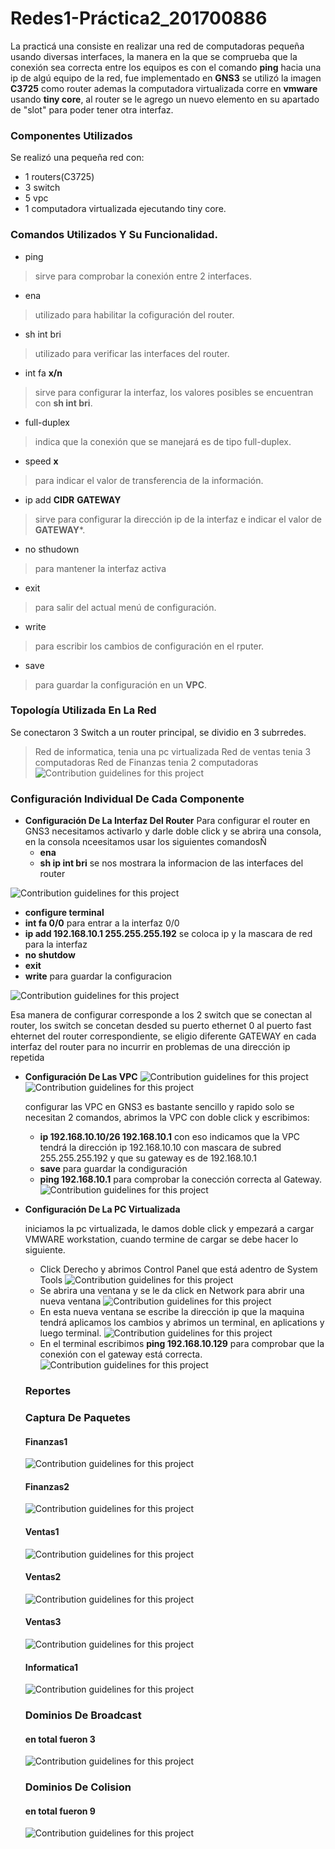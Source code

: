 # Redes1-Práctica2_201700886
La practicá una consiste en realizar una red de computadoras pequeña usando diversas interfaces, la 
manera en la que se comprueba que la conexión sea correcta entre los equipos es con el comando **ping** hacia una ip de algú equipo de la 
red, fue implementado en **GNS3** se utilizó la imagen **C3725** como router ademas la computadora virtualizada corre en **vmware** usando **tiny core**, al router se 
le agrego un nuevo elemento en su apartado de "slot" para poder tener otra interfaz. 
### Componentes Utilizados
Se realizó una pequeña red con:
- 1 routers(C3725)
- 3 switch
- 5 vpc
- 1 computadora virtualizada ejecutando tiny core.
### Comandos Utilizados Y Su Funcionalidad.
- ping 
>sirve para comprobar la conexión entre 2 interfaces.
- ena
>utilizado para habilitar la cofiguración del router.
- sh int bri
>utilizado para verificar las interfaces del router.
- int fa **x/n**
>sirve para configurar la interfaz, los valores posibles se encuentran con **sh int bri**.
- full-duplex
>indica que la conexión que se manejará es de tipo full-duplex.
- speed **x**
>para indicar el valor de transferencia de la información.
- ip add **CIDR** **GATEWAY**
>sirve para configurar la dirección ip de la interfaz e indicar el valor de **GATEWAY***.
- no sthudown
>para mantener la interfaz activa
- exit
>para salir del actual menú de configuración.
- write
> para escribir los cambios de configuración en el rputer.
- save
>para guardar la configuración en un **VPC**.
### Topología Utilizada En La Red
Se conectaron 3 Switch a un router principal, se dividio en 3 subrredes.
> Red de informatica, tenia una pc virtualizada
> Red de ventas tenia 3 computadoras
> Red de Finanzas tenia 2 computadoras
![Contribution guidelines for this project](Redes1-Practica2_201700886/imagenes/Red.png)
### Configuración Individual De Cada Componente

- **Configuración De La Interfaz Del Router**
  Para configurar el router en GNS3 necesitamos activarlo y darle doble click y se abrira una consola, en la consola nceesitamos usar los siguientes comandosÑ
  - **ena**
  - **sh ip int bri** se nos mostrara la informacion de las interfaces del router
  
 ![Contribution guidelines for this project](Redes1-Practica2_201700886/imagenes/CR1.PNG)
  
  - **configure terminal**
  - **int fa 0/0** para entrar a la interfaz 0/0
  - **ip add 192.168.10.1 255.255.255.192**  se coloca ip y la mascara de red para la interfaz
  - **no shutdow**
  - **exit**
  - **write** para guardar la configuracion
  
  ![Contribution guidelines for this project](Redes1-Practica2_201700886/imagenes/CR2.PNG)
  
  Esa manera de configurar corresponde a los 2 switch que se conectan al router, los switch se concetan desded su puerto ethernet 0 al puerto fast ehternet del router     correspondiente,   se eligio diferente GATEWAY en cada interfaz del router para no incurrir en problemas de una dirección ip repetida

- **Configuración De Las VPC**
![Contribution guidelines for this project](Redes1-Practica2_201700886/imagenes/VPC1.PNG)
![Contribution guidelines for this project](Redes1-Practica2_201700886/imagenes/VPC2.PNG)

  configurar las VPC en GNS3 es bastante sencillo y rapido solo se necesitan 2 comandos, abrimos la VPC con doble click y escribimos:
  - **ip 192.168.10.10/26 192.168.10.1** con eso indicamos que la VPC tendrá la dirección ip 192.168.10.10 con mascara de subred 255.255.255.192 y que su gateway es de 192.168.10.1
  - **save** para guardar la condiguración
  - **ping 192.168.10.1** para comprobar la conección correcta al Gateway.
 ![Contribution guidelines for this project](Redes1-Practica2_201700886/imagenes/VPC3.PNG)
- **Configuración De La PC Virtualizada**

  iniciamos la pc virtualizada, le damos doble click y empezará a cargar VMWARE workstation, cuando termine de cargar se debe hacer lo siguiente.
  - Click Derecho y abrimos Control Panel que está adentro de System Tools
  ![Contribution guidelines for this project](Redes1-Practica2_201700886/imagenes/PC1.PNG)
  - Se abrira una ventana y se le da click en Network para abrir una nueva ventana
  ![Contribution guidelines for this project](Redes1-Practica2_201700886/imagenes/PC2.PNG)
  - En esta nueva ventana se escribe la dirección ip que la maquina tendrá aplicamos los cambios y abrimos un terminal, en aplications y luego terminal.
  ![Contribution guidelines for this project](Redes1-Practica2_201700886/imagenes/PC3.PNG)
  - En el terminal escribimos **ping 192.168.10.129** para comprobar que la conexión con el gateway está correcta.
  ![Contribution guidelines for this project](Redes1-Practica2_201700886/imagenes/PC4.PNG)
  
  ### Reportes
  
  ### Captura De Paquetes
  #### Finanzas1
  ![Contribution guidelines for this project](Redes1-Practica2_201700886/Imagenes/Reportes/Finanzas1.PNG)
  #### Finanzas2
  ![Contribution guidelines for this project](Redes1-Practica2_201700886/Imagenes/Reportes/Finanzas2.PNG)
  
  #### Ventas1
  ![Contribution guidelines for this project](Redes1-Practica2_201700886/Imagenes/Reportes/Ventas1.PNG)
  #### Ventas2
  ![Contribution guidelines for this project](Redes1-Practica2_201700886/Imagenes/Reportes/Ventas2.PNG)
  #### Ventas3
  ![Contribution guidelines for this project](Redes1-Practica2_201700886/Imagenes/Reportes/Ventas3.PNG)
  
  #### Informatica1
  ![Contribution guidelines for this project](Redes1-Practica2_201700886/Imagenes/Reportes/Informatica1.PNG)
  
  ### Dominios De Broadcast
  #### en total fueron 3
  ![Contribution guidelines for this project](Redes1-Practica2_201700886/Imagenes/TopoDB.png)
  
  ### Dominios De Colision
  #### en total fueron 9
  ![Contribution guidelines for this project](Redes1-Practica2_201700886/Imagenes/TopoDC.png)
  
